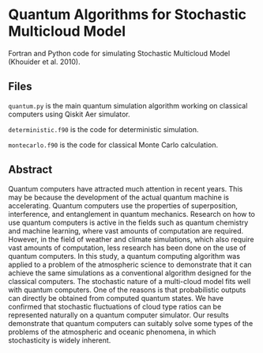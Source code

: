# Quantum Algorithms for Stochastic Multicloud Model

Fortran and Python code for simulating Stochastic Multicloud Model (Khouider et al. 2010). 

## Files
`quantum.py` is the main quantum simulation algorithm working on classical computers using Qiskit Aer simulator.

`deterministic.f90` is the code for deterministic simulation.

`montecarlo.f90` is the code for classical Monte Carlo calculation.

## Abstract
Quantum computers have attracted much attention in recent years. This may be because the development of the actual quantum machine is accelerating. Quantum computers use the properties of superposition, interference, and entanglement in quantum mechanics. Research on how to use quantum computers is active in the fields such as quantum chemistry and machine learning, where vast amounts of computation are required. However, in the field of weather and climate simulations, which also require vast amounts of computation, less research has been done on the use of quantum computers. In this study, a quantum computing algorithm was applied to a problem of the atmospheric science to demonstrate that it can achieve the same simulations as a conventional algorithm designed for the classical computers. The stochastic nature of a multi-cloud model fits well with quantum computers. One of the reasons is that probabilistic outputs can directly be obtained from computed quantum states. We have confirmed that stochastic fluctuations of cloud type ratios can be represented naturally on a quantum computer simulator. Our results demonstrate that quantum computers can suitably solve some types of the problems of the atmospheric and oceanic phenomena, in which stochasticity is widely inherent.